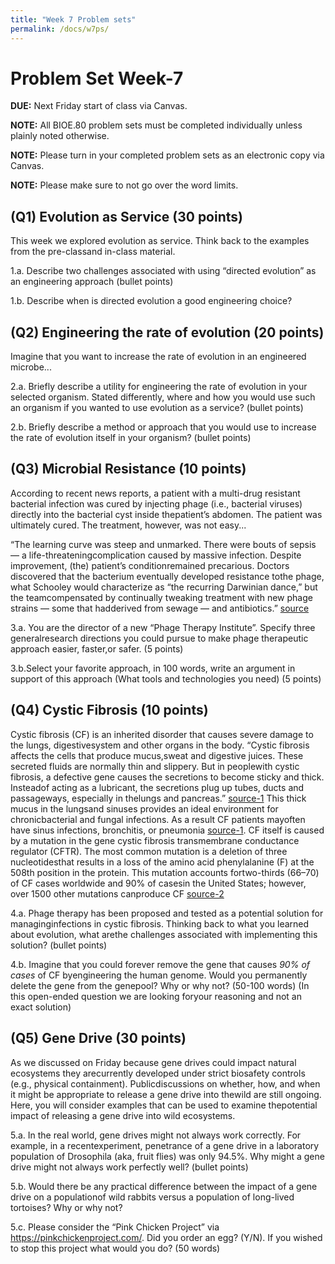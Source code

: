 ```yaml
---
title: "Week 7 Problem sets"
permalink: /docs/w7ps/
---
```


# Problem Set Week-7

**DUE:** Next Friday start of class via Canvas.

**NOTE:** All BIOE.80 problem sets must be completed individually unless plainly noted otherwise.

**NOTE:** Please turn in your completed problem sets as an electronic copy via Canvas.

**NOTE:** Please make sure to not go over the word limits.


## (Q1) Evolution as Service (30 points)

This week we explored evolution as service. 
Think back to the examples from the pre-classand in-class material.

1.a. Describe two challenges associated with using “directed evolution” as an engineering approach (bullet points)

1.b. Describe when is directed evolution a good engineering choice? 


## (Q2) Engineering the rate of evolution (20 points)

Imagine that you want to increase the rate of evolution in an engineered microbe...

2.a. Briefly describe a utility for engineering the rate of evolution in your selected organism. 
Stated differently, where and how you would use such an organism if you wanted to use evolution as a service? 
(bullet points)

2.b. Briefly describe a method or approach that you would use to increase the rate of evolution itself in your organism?
(bullet points)


## (Q3) Microbial Resistance (10 points)

According to recent news reports, a patient with a multi-drug resistant bacterial infection was cured by injecting 
phage (i.e., bacterial viruses) directly into the bacterial cyst inside thepatient’s abdomen. 
The patient was ultimately cured. The treatment, however, was not easy...

“The learning curve was steep and unmarked. There were bouts of sepsis — a life-threateningcomplication caused by massive infection. Despite improvement, (the) patient’s conditionremained precarious. Doctors discovered that the bacterium eventually developed resistance tothe phage, what Schooley would characterize as “the recurring Darwinian dance,” but the teamcompensated by continually tweaking treatment with new phage strains — some that hadderived from sewage — and antibiotics.” [source](https://health.ucsd.edu/news/releases/Pages/2017-04-25-novel-phage-therapy-saves-patient-with-multidrug-resistant-bacterial-infection.aspx)

3.a. You are the director of a new “Phage Therapy Institute”. Specify three generalresearch directions you could pursue to make phage therapeutic approach easier, faster,or safer. (5 points)

3.b.Select your favorite approach, in 100 words, write an argument in support of this approach (What tools and technologies you need) (5 points)


## (Q4) Cystic Fibrosis (10 points)

Cystic fibrosis (CF) is an inherited disorder that causes severe damage to the lungs, digestivesystem and other organs in the body. “Cystic fibrosis affects the cells that produce mucus,sweat and digestive juices. These secreted fluids are normally thin and slippery. But in peoplewith cystic fibrosis, a defective gene causes the secretions to become sticky and thick. Insteadof acting as a lubricant, the secretions plug up tubes, ducts and passageways, especially in thelungs and pancreas.” [source-1](https://www.mayoclinic.org/diseases-conditions/cystic-fibrosis/symptoms-causes/syc-20353700) This thick mucus in the lungsand sinuses provides an ideal environment for chronicbacterial and fungal infections. As a result CF patients mayoften have sinus infections, bronchitis, or pneumonia [source-1](https://www.mayoclinic.org/diseases-conditions/cystic-fibrosis/symptoms-causes/syc-20353700). CF itself is caused by a mutation in the gene cystic fibrosis transmembrane conductance regulator (CFTR). The most common mutation is a deletion of three nucleotidesthat results in a loss of the amino acid phenylalanine (F) at the 508th position in the protein. This mutation accounts fortwo-thirds (66–70) of CF cases worldwide and 90% of casesin the United States; however, over 1500 other mutations canproduce CF [source-2](https://en.wikipedia.org/wiki/Cystic_fibrosis)

4.a. Phage therapy has  been proposed and tested as a  potential solution for managinginfections in cystic fibrosis. Thinking back to what you learned about evolution, what arethe challenges associated with implementing this solution? (bullet points)

4.b. Imagine that you could forever remove the gene that causes *90% of cases* of CF byengineering the human genome. Would you permanently delete the gene from the genepool? Why or why not? (50-100 words) (In this open-ended question we are looking foryour reasoning and not an exact solution)


## (Q5) Gene Drive (30 points)

As we discussed on Friday because gene drives could impact natural ecosystems they arecurrently developed under strict biosafety controls (e.g., physical containment). Publicdiscussions on whether, how, and when it might be appropriate to release a gene drive into thewild are still ongoing. Here, you will consider examples that can be used to examine thepotential impact of releasing a gene drive into wild ecosystems.

5.a. In the real world, gene drives might not always work correctly.  For example, in a recentexperiment, penetrance of a gene drive in a laboratory population of Drosophila (aka, fruit flies) was only 94.5%. Why might a gene drive might not always work perfectly well? (bullet points)

5.b. Would there be any practical difference between the impact of a gene drive on a populationof wild rabbits versus a population of long-lived tortoises? Why or why not?

5.c. Please consider the “Pink Chicken Project” via https://pinkchickenproject.com/. Did you order an egg? (Y/N).  If you wished to stop this project what would you do? (50 words)
